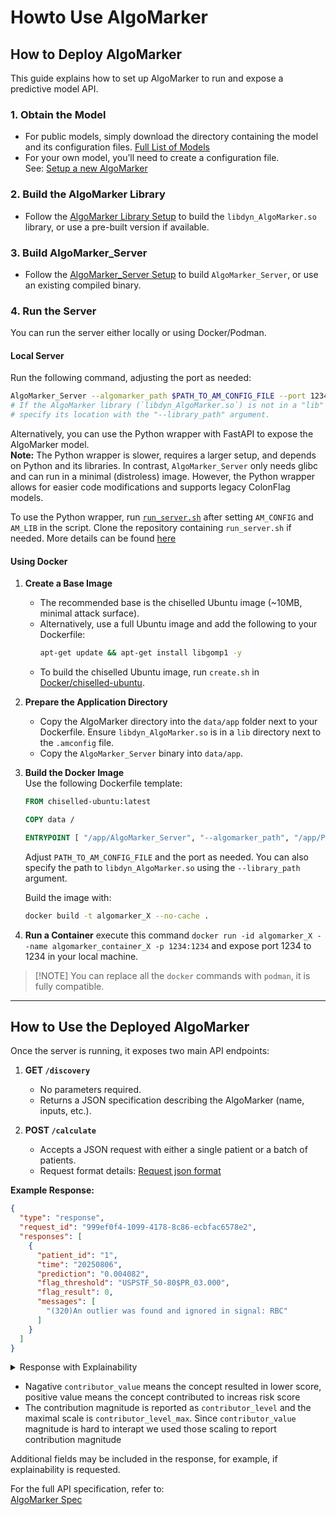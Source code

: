 # Howto Use AlgoMarker

## How to Deploy AlgoMarker

This guide explains how to set up AlgoMarker to run and expose a predictive model API.

### 1. **Obtain the Model**
- For public models, simply download the directory containing the model and its configuration files. [Full List of Models](../../Models)
- For your own model, you’ll need to create a configuration file.  
  See: [Setup a new AlgoMarker](Setup%20a%20new%20AlgoMarker.md)

### 2. **Build the AlgoMarker Library**
- Follow the [AlgoMarker Library Setup](../../Installation/index.md#1-algomarker-library) to build the `libdyn_AlgoMarker.so` library, or use a pre-built version if available.

### 3. **Build AlgoMarker_Server**
- Follow the [AlgoMarker_Server Setup](../../Installation/index.md#2-algomarker-wrapper) to build `AlgoMarker_Server`, or use an existing compiled binary.

### 4. **Run the Server**
You can run the server either locally or using Docker/Podman.

#### Local Server
Run the following command, adjusting the port as needed:
```bash
AlgoMarker_Server --algomarker_path $PATH_TO_AM_CONFIG_FILE --port 1234
# If the AlgoMarker library (`libdyn_AlgoMarker.so`) is not in a "lib" directory next to the config file,
# specify its location with the "--library_path" argument.
```
Alternatively, you can use the Python wrapper with FastAPI to expose the AlgoMarker model.  
**Note:** The Python wrapper is slower, requires a larger setup, and depends on Python and its libraries. In contrast, `AlgoMarker_Server` only needs glibc and can run in a minimal (distroless) image. However, the Python wrapper allows for easier code modifications and supports legacy ColonFlag models.

To use the Python wrapper, run [`run_server.sh`](https://github.com/Medial-EarlySign/MR_Tools/blob/main/AlgoMarker_python_API/run_server.sh) after setting `AM_CONFIG` and `AM_LIB` in the script. Clone the repository containing `run_server.sh` if needed.
More details can be found [here](../../Python/Python%20AlgoMarker%20API%20Wrapper.md)

#### Using Docker

1. **Create a Base Image**  
   - The recommended base is the chiselled Ubuntu image (~10MB, minimal attack surface).
   - Alternatively, use a full Ubuntu image and add the following to your Dockerfile:
     ```bash
     apt-get update && apt-get install libgomp1 -y
     ```
   - To build the chiselled Ubuntu image, run `create.sh` in [Docker/chiselled-ubuntu](https://github.com/Medial-EarlySign/MR_Scripts/tree/main/Docker/chiselled-ubuntu).

2. **Prepare the Application Directory**  
   - Copy the AlgoMarker directory into the `data/app` folder next to your Dockerfile. Ensure `libdyn_AlgoMarker.so` is in a `lib` directory next to the `.amconfig` file.
   - Copy the `AlgoMarker_Server` binary into `data/app`.

3. **Build the Docker Image**  
   Use the following Dockerfile template:
   ```Dockerfile
   FROM chiselled-ubuntu:latest

   COPY data /

   ENTRYPOINT [ "/app/AlgoMarker_Server", "--algomarker_path", "/app/PATH_TO_AM_CONFIG_FILE", "--port", "1234", "--no_print", "1" ]
   ```
   Adjust `PATH_TO_AM_CONFIG_FILE` and the port as needed. You can also specify the path to `libdyn_AlgoMarker.so` using the `--library_path` argument.

   Build the image with:
   ```bash
   docker build -t algomarker_X --no-cache .
   ```

4. **Run a Container**
   execute this command `docker run -id algomarker_X --name algomarker_container_X -p 1234:1234` and expose port 1234 to 1234 in your local machine.

> [!NOTE] You can replace all the `docker` commands with `podman`, it is fully compatible.

---
## How to Use the Deployed AlgoMarker

Once the server is running, it exposes two main API endpoints:

1. **GET `/discovery`**  
   - No parameters required.
   - Returns a JSON specification describing the AlgoMarker (name, inputs, etc.).

2. **POST `/calculate`**  
   - Accepts a JSON request with either a single patient or a batch of patients.
   - Request format details: [Request json format](Request%20Json%20Format.md)

**Example Response:**
```json title="Example Response"
{
  "type": "response",
  "request_id": "999ef0f4-1099-4178-8c86-ecbfac6578e2",
  "responses": [
    {
      "patient_id": "1",
      "time": "20250806",
      "prediction": "0.004082",
      "flag_threshold": "USPSTF_50-80$PR_03.000",
      "flag_result": 0,
      "messages": [
        "(320)An outlier was found and ignored in signal: RBC"
      ]
    }
  ]
}
```


<details>
<summary>Response with Explainability</summary>

```json
{
	"type": "response",
	"request_id": "999ef0f4-1099-4178-8c86-ecbfac6578e2",
	"responses": [
		{
			"patient_id": "1",
			"time": "20230611",
			"messages": [
				"(320)An outlier was found and ignored in signal: RBC",
			],
			"prediction": "0.004082",
			"explainability_output_field_name_for_your_control": {
				"static_info": [
					{
						"signal": "Age",
						"unit": "Year",
						"value": "45"
					},
					{
						"signal": "GENDER",
						"unit": "",
						"value": "1.000000"
					},
					{
						"signal": "Hemoglobin",
						"unit": "g/dL",
						"value": "14.500000"
					}
				],
				"explainer_output": [
					{
						"contributor_name": "Age",
						"contributor_value": -1.257716417312622,
						"contributor_percentage": 42.327555760464165,
						"contributor_elements": [
							{
								"feature_name": "Age",
								"feature_value": 45.0
							}
						],
						"contributor_description": "",
						"contributor_level": 2,
						"contributor_level_max": 4,
						"contributor_records": [
							{
								"signal": "Age",
								"unit": [
									"Year"
								],
								"timestamp": [],
								"value": [
									"45.000000"
								]
							}
						]
					},
					{
						"contributor_name": "MCH_Values",
						"contributor_value": -0.2684820294380188,
						"contributor_percentage": 9.035572693121699,
						"contributor_elements": [
							{
								"feature_name": "FTR_000008.MCH.last.win_0_10000",
								"feature_value": 32.21999740600586
							},
							{
								"feature_name": "FTR_000019.MCH.last.win_0_1000",
								"feature_value": 32.21999740600586
							},
							{
								"feature_name": "FTR_000030.MCH.last.win_0_730",
								"feature_value": 32.21999740600586
							},
							{
								"feature_name": "FTR_000041.MCH.last.win_0_360",
								"feature_value": 32.21999740600586
							},
							{
								"feature_name": "FTR_000052.MCH.last.win_0_180",
								"feature_value": 32.21999740600586
							},
							{
								"feature_name": "FTR_000118.MCH.first.win_0_10000",
								"feature_value": 32.21999740600586
							},
							{
								"feature_name": "FTR_000129.MCH.first.win_0_1000",
								"feature_value": 32.21999740600586
							},
							{
								"feature_name": "FTR_000140.MCH.first.win_0_730",
								"feature_value": 32.21999740600586
							},
							{
								"feature_name": "FTR_000151.MCH.first.win_0_360",
								"feature_value": 32.21999740600586
							},
							{
								"feature_name": "FTR_000162.MCH.first.win_0_180",
								"feature_value": 32.21999740600586
							},
							{
								"feature_name": "FTR_000173.MCH.last2.win_0_10000",
								"feature_value": 29.091323852539063
							},
							{
								"feature_name": "FTR_000184.MCH.last2.win_0_1000",
								"feature_value": 29.041757583618164
							},
							{
								"feature_name": "FTR_000195.MCH.last2.win_0_730",
								"feature_value": 29.01051139831543
							},
							{
								"feature_name": "FTR_000206.MCH.last2.win_0_360",
								"feature_value": 28.922163009643555
							},
							{
								"feature_name": "FTR_000217.MCH.last2.win_0_180",
								"feature_value": 28.734722137451172
							},
							{
								"feature_name": "FTR_000228.MCH.avg.win_0_10000",
								"feature_value": 32.21999740600586
							},
							{
								"feature_name": "FTR_000239.MCH.avg.win_0_1000",
								"feature_value": 32.21999740600586
							},
							{
								"feature_name": "FTR_000250.MCH.avg.win_0_730",
								"feature_value": 32.21999740600586
							},
							{
								"feature_name": "FTR_000261.MCH.avg.win_0_360",
								"feature_value": 32.21999740600586
							},
							{
								"feature_name": "FTR_000272.MCH.avg.win_0_180",
								"feature_value": 32.21999740600586
							},
							{
								"feature_name": "FTR_000283.MCH.min.win_0_10000",
								"feature_value": 32.21999740600586
							},
							{
								"feature_name": "FTR_000294.MCH.min.win_0_1000",
								"feature_value": 32.21999740600586
							},
							{
								"feature_name": "FTR_000305.MCH.min.win_0_730",
								"feature_value": 32.21999740600586
							},
							{
								"feature_name": "FTR_000316.MCH.min.win_0_360",
								"feature_value": 32.21999740600586
							},
							{
								"feature_name": "FTR_000327.MCH.min.win_0_180",
								"feature_value": 32.21999740600586
							},
							{
								"feature_name": "FTR_000338.MCH.max.win_0_10000",
								"feature_value": 32.21999740600586
							},
							{
								"feature_name": "FTR_000349.MCH.max.win_0_1000",
								"feature_value": 32.21999740600586
							},
							{
								"feature_name": "FTR_000360.MCH.max.win_0_730",
								"feature_value": 32.21999740600586
							},
							{
								"feature_name": "FTR_000371.MCH.max.win_0_360",
								"feature_value": 32.21999740600586
							},
							{
								"feature_name": "FTR_000382.MCH.max.win_0_180",
								"feature_value": 32.21999740600586
							},
							{
								"feature_name": "FTR_000503.MCH.last2_time.win_0_10000",
								"feature_value": 449.85882568359375
							},
							{
								"feature_name": "FTR_000514.MCH.last2_time.win_0_1000",
								"feature_value": 315.7171325683594
							},
							{
								"feature_name": "FTR_000525.MCH.last2_time.win_0_730",
								"feature_value": 268.54010009765625
							},
							{
								"feature_name": "FTR_000536.MCH.last2_time.win_0_360",
								"feature_value": 161.85084533691406
							},
							{
								"feature_name": "FTR_000547.MCH.last2_time.win_0_180",
								"feature_value": 85.85099792480469
							},
							{
								"feature_name": "FTR_001148.MCH.last.win_730_10000",
								"feature_value": 29.159976959228516
							},
							{
								"feature_name": "FTR_001159.MCH.min.win_730_10000",
								"feature_value": 28.687816619873047
							},
							{
								"feature_name": "FTR_001170.MCH.max.win_730_10000",
								"feature_value": 29.749162673950195
							},
							{
								"feature_name": "FTR_001208.MCH.Estimate.180",
								"feature_value": 28.93360137939453
							},
							{
								"feature_name": "FTR_001208.MCH.Estimate.360",
								"feature_value": 28.951967239379883
							},
							{
								"feature_name": "FTR_001208.MCH.Estimate.730",
								"feature_value": 28.965957641601563
							}
						],
						"contributor_description": "",
						"contributor_level": 1,
						"contributor_level_max": 4,
						"contributor_records": [],
						"contributor_records_info": {
							"contributor_max_time": 1825,
							"contributor_max_time_unit": "Days",
							"contributor_max_count": 3
						}
					},
					{
						"contributor_name": "MCV_Values",
						"contributor_value": -0.1519976258277893,
						"contributor_percentage": 5.11537231036717,
						"contributor_elements": [
							{
								"feature_name": "FTR_000007.MCV.last.win_0_10000",
								"feature_value": 82.0
							},
							{
								"feature_name": "FTR_000018.MCV.last.win_0_1000",
								"feature_value": 82.0
							},
							{
								"feature_name": "FTR_000029.MCV.last.win_0_730",
								"feature_value": 82.0
							},
							{
								"feature_name": "FTR_000040.MCV.last.win_0_360",
								"feature_value": 82.0
							},
							{
								"feature_name": "FTR_000051.MCV.last.win_0_180",
								"feature_value": 82.0
							},
							{
								"feature_name": "FTR_000117.MCV.first.win_0_10000",
								"feature_value": 82.0
							},
							{
								"feature_name": "FTR_000128.MCV.first.win_0_1000",
								"feature_value": 82.0
							},
							{
								"feature_name": "FTR_000139.MCV.first.win_0_730",
								"feature_value": 82.0
							},
							{
								"feature_name": "FTR_000150.MCV.first.win_0_360",
								"feature_value": 82.0
							},
							{
								"feature_name": "FTR_000161.MCV.first.win_0_180",
								"feature_value": 82.0
							},
							{
								"feature_name": "FTR_000172.MCV.last2.win_0_10000",
								"feature_value": 87.35523986816406
							},
							{
								"feature_name": "FTR_000183.MCV.last2.win_0_1000",
								"feature_value": 87.30293273925781
							},
							{
								"feature_name": "FTR_000194.MCV.last2.win_0_730",
								"feature_value": 87.2611312866211
							},
							{
								"feature_name": "FTR_000205.MCV.last2.win_0_360",
								"feature_value": 87.1921615600586
							},
							{
								"feature_name": "FTR_000216.MCV.last2.win_0_180",
								"feature_value": 86.85134887695313
							},
							{
								"feature_name": "FTR_000227.MCV.avg.win_0_10000",
								"feature_value": 82.0
							},
							{
								"feature_name": "FTR_000238.MCV.avg.win_0_1000",
								"feature_value": 82.0
							},
							{
								"feature_name": "FTR_000249.MCV.avg.win_0_730",
								"feature_value": 82.0
							},
							{
								"feature_name": "FTR_000260.MCV.avg.win_0_360",
								"feature_value": 82.0
							},
							{
								"feature_name": "FTR_000271.MCV.avg.win_0_180",
								"feature_value": 82.0
							},
							{
								"feature_name": "FTR_000282.MCV.min.win_0_10000",
								"feature_value": 82.0
							},
							{
								"feature_name": "FTR_000293.MCV.min.win_0_1000",
								"feature_value": 82.0
							},
							{
								"feature_name": "FTR_000304.MCV.min.win_0_730",
								"feature_value": 82.0
							},
							{
								"feature_name": "FTR_000315.MCV.min.win_0_360",
								"feature_value": 82.0
							},
							{
								"feature_name": "FTR_000326.MCV.min.win_0_180",
								"feature_value": 82.0
							},
							{
								"feature_name": "FTR_000337.MCV.max.win_0_10000",
								"feature_value": 82.0
							},
							{
								"feature_name": "FTR_000348.MCV.max.win_0_1000",
								"feature_value": 82.0
							},
							{
								"feature_name": "FTR_000359.MCV.max.win_0_730",
								"feature_value": 82.0
							},
							{
								"feature_name": "FTR_000370.MCV.max.win_0_360",
								"feature_value": 82.0
							},
							{
								"feature_name": "FTR_000381.MCV.max.win_0_180",
								"feature_value": 82.0
							},
							{
								"feature_name": "FTR_000502.MCV.last2_time.win_0_10000",
								"feature_value": 449.8634948730469
							},
							{
								"feature_name": "FTR_000513.MCV.last2_time.win_0_1000",
								"feature_value": 315.7387390136719
							},
							{
								"feature_name": "FTR_000524.MCV.last2_time.win_0_730",
								"feature_value": 268.5698547363281
							},
							{
								"feature_name": "FTR_000535.MCV.last2_time.win_0_360",
								"feature_value": 161.91400146484375
							},
							{
								"feature_name": "FTR_000546.MCV.last2_time.win_0_180",
								"feature_value": 85.87918853759766
							},
							{
								"feature_name": "FTR_001147.MCV.last.win_730_10000",
								"feature_value": 87.29901123046875
							},
							{
								"feature_name": "FTR_001158.MCV.min.win_730_10000",
								"feature_value": 85.86404418945313
							},
							{
								"feature_name": "FTR_001169.MCV.max.win_730_10000",
								"feature_value": 88.5106430053711
							},
							{
								"feature_name": "FTR_001207.MCV.Estimate.180",
								"feature_value": 87.37998962402344
							},
							{
								"feature_name": "FTR_001207.MCV.Estimate.360",
								"feature_value": 87.38853454589844
							},
							{
								"feature_name": "FTR_001207.MCV.Estimate.730",
								"feature_value": 87.39167022705078
							}
						],
						"contributor_description": "",
						"contributor_level": 1,
						"contributor_level_max": 4,
						"contributor_records": [
							{
								"signal": "MCV",
								"unit": [
									"fL"
								],
								"timestamp": [
									20230611
								],
								"value": [
									"82.000000"
								]
							}
						],
						"contributor_records_info": {
							"contributor_max_time": 1825,
							"contributor_max_time_unit": "Days",
							"contributor_max_count": 3
						}
					},
					{
						"contributor_name": "MCH_Trends",
						"contributor_value": -0.14473219215869904,
						"contributor_percentage": 4.8708592685138346,
						"contributor_elements": [
							{
								"feature_name": "FTR_000063.MCH.slope.win_0_10000",
								"feature_value": -0.09105083346366882
							},
							{
								"feature_name": "FTR_000074.MCH.slope.win_0_1000",
								"feature_value": -0.03978761285543442
							},
							{
								"feature_name": "FTR_000085.MCH.slope.win_0_730",
								"feature_value": -0.008064992725849152
							},
							{
								"feature_name": "FTR_000096.MCH.slope.win_0_360",
								"feature_value": 0.014474527910351753
							},
							{
								"feature_name": "FTR_000107.MCH.slope.win_0_180",
								"feature_value": -0.00038833924918435514
							},
							{
								"feature_name": "FTR_000393.MCH.std.win_0_10000",
								"feature_value": 0.5682898759841919
							},
							{
								"feature_name": "FTR_000404.MCH.std.win_0_1000",
								"feature_value": 0.4634387791156769
							},
							{
								"feature_name": "FTR_000415.MCH.std.win_0_730",
								"feature_value": 0.436860591173172
							},
							{
								"feature_name": "FTR_000426.MCH.std.win_0_360",
								"feature_value": 0.3896379768848419
							},
							{
								"feature_name": "FTR_000437.MCH.std.win_0_180",
								"feature_value": 0.35533618927001953
							},
							{
								"feature_name": "FTR_000558.MCH.last_delta.win_0_10000",
								"feature_value": -0.06643807888031006
							},
							{
								"feature_name": "FTR_000569.MCH.last_delta.win_0_1000",
								"feature_value": -0.03644682839512825
							},
							{
								"feature_name": "FTR_000580.MCH.last_delta.win_0_730",
								"feature_value": -0.024617791175842285
							},
							{
								"feature_name": "FTR_000591.MCH.last_delta.win_0_360",
								"feature_value": 0.008983400650322437
							},
							{
								"feature_name": "FTR_000602.MCH.last_delta.win_0_180",
								"feature_value": 0.0546439066529274
							},
							{
								"feature_name": "FTR_001108.MCH.win_delta.win_0_180_360_10000",
								"feature_value": -0.12988980114459991
							},
							{
								"feature_name": "FTR_001128.MCH.win_delta.win_0_180_730_10000",
								"feature_value": -0.1698904186487198
							}
						],
						"contributor_description": "",
						"contributor_level": 1,
						"contributor_level_max": 4,
						"contributor_records": [],
						"contributor_records_info": {
							"contributor_max_time": 1825,
							"contributor_max_time_unit": "Days",
							"contributor_max_count": 3
						}
					},
					{
						"contributor_name": "MCHC-M_Values",
						"contributor_value": -0.13522081077098846,
						"contributor_percentage": 4.550760668340038,
						"contributor_elements": [
							{
								"feature_name": "FTR_000009.MCHC-M.last.win_0_10000",
								"feature_value": 45.30999755859375
							},
							{
								"feature_name": "FTR_000020.MCHC-M.last.win_0_1000",
								"feature_value": 45.30999755859375
							},
							{
								"feature_name": "FTR_000031.MCHC-M.last.win_0_730",
								"feature_value": 45.30999755859375
							},
							{
								"feature_name": "FTR_000042.MCHC-M.last.win_0_360",
								"feature_value": 45.30999755859375
							},
							{
								"feature_name": "FTR_000053.MCHC-M.last.win_0_180",
								"feature_value": 45.30999755859375
							},
							{
								"feature_name": "FTR_000119.MCHC-M.first.win_0_10000",
								"feature_value": 45.30999755859375
							},
							{
								"feature_name": "FTR_000130.MCHC-M.first.win_0_1000",
								"feature_value": 45.30999755859375
							},
							{
								"feature_name": "FTR_000141.MCHC-M.first.win_0_730",
								"feature_value": 45.30999755859375
							},
							{
								"feature_name": "FTR_000152.MCHC-M.first.win_0_360",
								"feature_value": 45.30999755859375
							},
							{
								"feature_name": "FTR_000163.MCHC-M.first.win_0_180",
								"feature_value": 45.30999755859375
							},
							{
								"feature_name": "FTR_000174.MCHC-M.last2.win_0_10000",
								"feature_value": 33.27936935424805
							},
							{
								"feature_name": "FTR_000185.MCHC-M.last2.win_0_1000",
								"feature_value": 33.24119186401367
							},
							{
								"feature_name": "FTR_000196.MCHC-M.last2.win_0_730",
								"feature_value": 33.22017288208008
							},
							{
								"feature_name": "FTR_000207.MCHC-M.last2.win_0_360",
								"feature_value": 33.142608642578125
							},
							{
								"feature_name": "FTR_000218.MCHC-M.last2.win_0_180",
								"feature_value": 33.04962158203125
							},
							{
								"feature_name": "FTR_000229.MCHC-M.avg.win_0_10000",
								"feature_value": 45.30999755859375
							},
							{
								"feature_name": "FTR_000240.MCHC-M.avg.win_0_1000",
								"feature_value": 45.30999755859375
							},
							{
								"feature_name": "FTR_000251.MCHC-M.avg.win_0_730",
								"feature_value": 45.30999755859375
							},
							{
								"feature_name": "FTR_000262.MCHC-M.avg.win_0_360",
								"feature_value": 45.30999755859375
							},
							{
								"feature_name": "FTR_000273.MCHC-M.avg.win_0_180",
								"feature_value": 45.30999755859375
							},
							{
								"feature_name": "FTR_000284.MCHC-M.min.win_0_10000",
								"feature_value": 45.30999755859375
							},
							{
								"feature_name": "FTR_000295.MCHC-M.min.win_0_1000",
								"feature_value": 45.30999755859375
							},
							{
								"feature_name": "FTR_000306.MCHC-M.min.win_0_730",
								"feature_value": 45.30999755859375
							},
							{
								"feature_name": "FTR_000317.MCHC-M.min.win_0_360",
								"feature_value": 45.30999755859375
							},
							{
								"feature_name": "FTR_000328.MCHC-M.min.win_0_180",
								"feature_value": 45.30999755859375
							},
							{
								"feature_name": "FTR_000339.MCHC-M.max.win_0_10000",
								"feature_value": 45.30999755859375
							},
							{
								"feature_name": "FTR_000350.MCHC-M.max.win_0_1000",
								"feature_value": 45.30999755859375
							},
							{
								"feature_name": "FTR_000361.MCHC-M.max.win_0_730",
								"feature_value": 45.30999755859375
							},
							{
								"feature_name": "FTR_000372.MCHC-M.max.win_0_360",
								"feature_value": 45.30999755859375
							},
							{
								"feature_name": "FTR_000383.MCHC-M.max.win_0_180",
								"feature_value": 45.30999755859375
							},
							{
								"feature_name": "FTR_000504.MCHC-M.last2_time.win_0_10000",
								"feature_value": 449.85882568359375
							},
							{
								"feature_name": "FTR_000515.MCHC-M.last2_time.win_0_1000",
								"feature_value": 315.7171325683594
							},
							{
								"feature_name": "FTR_000526.MCHC-M.last2_time.win_0_730",
								"feature_value": 268.54010009765625
							},
							{
								"feature_name": "FTR_000537.MCHC-M.last2_time.win_0_360",
								"feature_value": 161.85084533691406
							},
							{
								"feature_name": "FTR_000548.MCHC-M.last2_time.win_0_180",
								"feature_value": 85.85099792480469
							},
							{
								"feature_name": "FTR_001149.MCHC-M.last.win_730_10000",
								"feature_value": 33.386741638183594
							},
							{
								"feature_name": "FTR_001160.MCHC-M.min.win_730_10000",
								"feature_value": 33.00123977661133
							},
							{
								"feature_name": "FTR_001171.MCHC-M.max.win_730_10000",
								"feature_value": 33.99413299560547
							},
							{
								"feature_name": "FTR_001209.MCHC-M.Estimate.180",
								"feature_value": 33.09005355834961
							},
							{
								"feature_name": "FTR_001209.MCHC-M.Estimate.360",
								"feature_value": 33.112545013427734
							},
							{
								"feature_name": "FTR_001209.MCHC-M.Estimate.730",
								"feature_value": 33.133628845214844
							}
						],
						"contributor_description": "",
						"contributor_level": 1,
						"contributor_level_max": 4,
						"contributor_records": [],
						"contributor_records_info": {
							"contributor_max_time": 1825,
							"contributor_max_time_unit": "Days",
							"contributor_max_count": 3
						}
					}
				]
			}
		}
	]
}
```
</details>

* Nagative `contributor_value` means the concept resulted in lower score, positive value means the concept contributed to increas risk score
* The contribution magnitude is reported as `contributor_level` and the maximal scale is `contributor_level_max`. Since `contributor_value` magnitude is hard to interapt we used those scaling to report contribution magnitude 

Additional fields may be included in the response, for example, if explainability is requested.

For the full API specification, refer to:  
[AlgoMarker Spec](../../SharePoint_Documents/General/AlgoMarker/RDG-04-11-33%20AM%20Library%20SW%20Version%201.1%20Software%20Design%20Document%20-%20Rev%20D.docx)